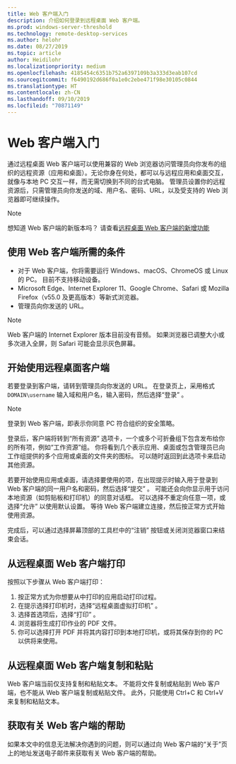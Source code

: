 ```yaml
---
title: Web 客户端入门
description: 介绍如何登录到远程桌面 Web 客户端。
ms.prod: windows-server-threshold
ms.technology: remote-desktop-services
ms.author: helohr
ms.date: 08/27/2019
ms.topic: article
author: Heidilohr
ms.localizationpriority: medium
ms.openlocfilehash: 4185454c6351b752a6397109b3a333d3eab107cd
ms.sourcegitcommit: f6490192d686f0a1e0c2ebe471f98e30105c0844
ms.translationtype: HT
ms.contentlocale: zh-CN
ms.lasthandoff: 09/10/2019
ms.locfileid: "70871149"
---
```

# <a name="get-started-with-the-web-client"></a>Web 客户端入门

通过远程桌面 Web 客户端可以使用兼容的 Web 浏览器访问管理员向你发布的组织的远程资源（应用和桌面）。无论你身在何处，都可以与远程应用和桌面交互，就像与本地 PC 交互一样，而无需切换到不同的台式电脑。 管理员设置你的远程资源后，只需管理员向你发送的域、用户名、密码、URL，以及受支持的 Web 浏览器即可继续操作。

>[!NOTE]
>想知道 Web 客户端的新版本吗？ 请查看[远程桌面 Web 客户端的新增功能](web-client-whatsnew.md)

## <a name="what-youll-need-to-use-the-web-client"></a>使用 Web 客户端所需的条件

* 对于 Web 客户端，你将需要运行 Windows、macOS、ChromeOS 或 Linux 的 PC。 目前不支持移动设备。
* Microsoft Edge、Internet Explorer 11、Google Chrome、Safari 或 Mozilla Firefox（v55.0 及更高版本）等新式浏览器。
* 管理员向你发送的 URL。

>[!NOTE]
>Web 客户端的 Internet Explorer 版本目前没有音频。
>如果浏览器已调整大小或多次进入全屏，则 Safari 可能会显示灰色屏幕。

## <a name="start-using-the-remote-desktop-client"></a>开始使用远程桌面客户端

若要登录到客户端，请转到管理员向你发送的 URL。 在登录页上，采用格式 ```DOMAIN\username``` 输入域和用户名，输入密码，然后选择“登录”  。

>[!NOTE]
>登录到 Web 客户端，即表示你同意 PC 符合组织的安全策略。

登录后，客户端将转到“所有资源”  选项卡，一个或多个可折叠组下包含发布给你的所有项，例如“工作资源”组。 你将看到几个表示应用、桌面或包含管理员已向工作组提供的多个应用或桌面的文件夹的图标。 可以随时返回到此选项卡来启动其他资源。

若要开始使用应用或桌面，请选择要使用的项，在出现提示时输入用于登录到 Web 客户端的同一用户名和密码，然后选择“提交”  。 可能还会向你显示用于访问本地资源（如剪贴板和打印机）的同意对话框。 可以选择不重定向任意一项，或选择“允许”  以使用默认设置。 等待 Web 客户端建立连接，然后按正常方式开始使用资源。

完成后，可以通过选择屏幕顶部的工具栏中的“注销”  按钮或关闭浏览器窗口来结束会话。

## <a name="printing-from-the-remote-desktop-web-client"></a>从远程桌面 Web 客户端打印

按照以下步骤从 Web 客户端打印：

1. 按正常方式为你想要从中打印的应用启动打印过程。
2. 在提示选择打印机时，选择“远程桌面虚拟打印机”  。
3. 选择首选项后，选择“打印”  。
4. 浏览器将生成打印作业的 PDF 文件。
5. 你可以选择打开 PDF 并将其内容打印到本地打印机，或将其保存到你的 PC 以供将来使用。

## <a name="copy-and-paste-from-the-remote-desktop-web-client"></a>从远程桌面 Web 客户端复制和粘贴

Web 客户端当前仅支持复制和粘贴文本。 不能将文件复制或粘贴到 Web 客户端，也不能从 Web 客户端复制或粘贴文件。 此外，只能使用 Ctrl+C  和 Ctrl+V  来复制和粘贴文本。

## <a name="get-help-with-the-web-client"></a>获取有关 Web 客户端的帮助

如果本文中的信息无法解决你遇到的问题，则可以通过向 Web 客户端的“关于”页上的地址发送电子邮件来获取有关 Web 客户端的帮助。